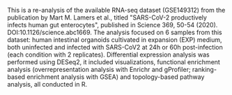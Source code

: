This is a re-analysis of the available RNA-seq dataset (GSE149312) from the publication by Mart M. Lamers et al., titled "SARS-CoV-2 productively infects human gut enterocytes", published in Science 369, 50-54 (2020). DOI:10.1126/science.abc1669. The analysis focused on 6 samples from this dataset: human intestinal organoids cultivated in expansion (EXP) medium, both uninfected and infected with SARS-CoV2 at 24h or 60h post-infection (each condition with 2 replicates). Differential expression analysis was performed using DESeq2, it included visualizations, functional enrichment analysis (overrepresentation analysis with Enrichr and gProfiler; ranking-based enrichment analysis with GSEA) and topology-based pathway analysis, all conducted in R.      
